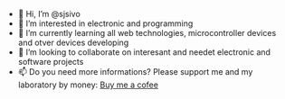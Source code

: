 - 👋 Hi, I’m @sjsivo
- 👀 I’m interested in electronic and programming
- 🌱 I’m currently learning all web technologies, microcontroller devices and otver devices developing
- 💞️ I’m looking to collaborate on interesant and needet electronic and software projects
- 📫 Do you need more informations? Please support me and my laboratory by money: [Buy me a cofee](paypal.me/sktechnologiesk)

<!---
sjsivo/sjsivo is a ✨ special ✨ repository because its `README.md` (this file) appears on your GitHub profile.
You can click the Preview link to take a look at your changes.
--->
